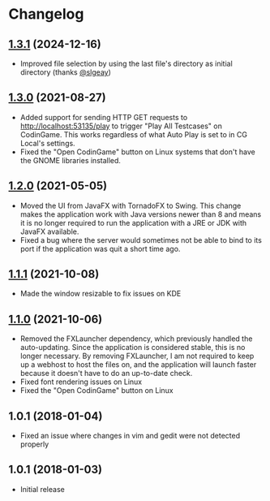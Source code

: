 # Changelog

## [1.3.1](https://github.com/jmerle/cg-local-app/releases/tag/1.3.1) (2024-12-16)
- Improved file selection by using the last file's directory as initial directory (thanks [@slgeay](https://github.com/slgeay))

## [1.3.0](https://github.com/jmerle/cg-local-app/releases/tag/1.3.0) (2021-08-27)
- Added support for sending HTTP GET requests to [http://localhost:53135/play](http://localhost:53135/play) to trigger "Play All Testcases" on CodinGame. This works regardless of what Auto Play is set to in CG Local's settings.
- Fixed the "Open CodinGame" button on Linux systems that don't have the GNOME libraries installed.

## [1.2.0](https://github.com/jmerle/cg-local-app/releases/tag/1.2.0) (2021-05-05)
- Moved the UI from JavaFX with TornadoFX to Swing. This change makes the application work with Java versions newer than 8 and means it is no longer required to run the application with a JRE or JDK with JavaFX available.
- Fixed a bug where the server would sometimes not be able to bind to its port if the application was quit a short time ago.

## [1.1.1](https://github.com/jmerle/cg-local-app/releases/tag/1.1.1) (2021-10-08)
- Made the window resizable to fix issues on KDE

## [1.1.0](https://github.com/jmerle/cg-local-app/releases/tag/1.1.0) (2021-10-06)
- Removed the FXLauncher dependency, which previously handled the auto-updating. Since the application is considered stable, this is no longer necessary. By removing FXLauncher, I am not required to keep up a webhost to host the files on, and the application will launch faster because it doesn't have to do an up-to-date check.
- Fixed font rendering issues on Linux
- Fixed the "Open CodinGame" button on Linux

## 1.0.1 (2018-01-04)
- Fixed an issue where changes in vim and gedit were not detected properly

## 1.0.1 (2018-01-03)
- Initial release
